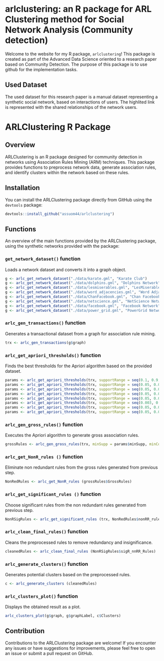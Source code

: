 # arlclustering: an R package for ARL Clustering method for Social Network Analysis (Community detection)

Welcome to the website for my R package, `arlclustering`!  This package is created as part of the Advanced Data Science oriented to a research paper based on Community Detection.  The purpose of this package is to use github for the implementation tasks.

## Used Dataset
The used dataset for this research paper is a manual dataset representing a synthetic social network, based on interactions of users. The highlited link is represented with the shared relationships of the network users.

# ARLClustering R Package

## Overview
ARLClustering is an R package designed for community detection in networks using Association Rules Mining (ARM) techniques. This package provides functions to preprocess network data, generate association rules, and identify clusters within the network based on these rules.

## Installation
You can install the ARLClustering package directly from GitHub using the `devtools` package:
```R
devtools::install_github("assuom44/arlclustering")
```
## Functions
An overview of the main functions provided by the ARLClustering package, using the synthetic networks provided with the package:

### `get_network_dataset()` function
Loads a network dataset and converts it into a graph object.
```R
g <- arlc_get_network_dataset("./data/karate.gml", "Karate Club")
g <- arlc_get_network_dataset("./data/dolphins.gml", "Dolphins Network")
g <- arlc_get_network_dataset("./data/lesmiserables.gml", "LesMiserables Network")
g <- arlc_get_network_dataset("./data/word_adjacencies.gml", "Word Adjacencies Network")
g <- arlc_get_network_dataset("./data/ChanFacebook.gml", "Chan Facebook Network")
g <- arlc_get_network_dataset("./data/netscience.gml", "NetScience Network")
g <- arlc_get_network_dataset("./data/facebook.gml", "Facebook Network")
g <- arlc_get_network_dataset("./data/power_grid.gml", "PowerGrid Network")

```

### `arlc_gen_transactions()` function
Generates a transactional dataset from a graph for association rule mining.
```R
trx <- arlc_gen_transactions(g$graph)
```

### `arlc_get_apriori_thresholds()` function
Finds the best thresholds for the Apriori algorithm based on the provided dataset.
```R
params <- arlc_get_apriori_thresholds(trx, supportRange = seq(0.1, 0.9, by = 0.1), confidenceRange = seq(0.5, 0.9, by = 0.1)) -- Kerate
params <- arlc_get_apriori_thresholds(trx, supportRange = seq(0.05, 0.06, by = 0.01), confidenceRange = seq(0.5, 0.9, by = 0.1)) -- Dolphins
params <- arlc_get_apriori_thresholds(trx, supportRange = seq(0.05, 0.06, by = 0.01), confidenceRange = seq(0.5, 0.9, by = 0.1)) -- LesMiserables
params <- arlc_get_apriori_thresholds(trx, supportRange = seq(0.05, 0.06, by = 0.01), confidenceRange = seq(0.5, 0.9, by = 0.1)) -- WordAdjacency
params <- arlc_get_apriori_thresholds(trx, supportRange = seq(0.05, 0.06, by = 0.01), confidenceRange = seq(0.5, 0.9, by = 0.1)) -- ChanFacebook
params <- arlc_get_apriori_thresholds(trx, supportRange = seq(0.003, 0.004, by = 0.001), confidenceRange = seq(0.5, 0.7, by = 0.1)) -- NetScience
params <- arlc_get_apriori_thresholds(trx, supportRange = seq(0.05, 0.06, by = 0.01), confidenceRange = seq(0.5, 0.9, by = 0.1)) -- Facebook
params <- arlc_get_apriori_thresholds(trx, supportRange = seq(0.05, 0.06, by = 0.01), confidenceRange = seq(0.5, 0.9, by = 0.1)) -- PowerGrid


```

### `arlc_gen_gross_rules()` function
Executes the Apriori algorithm to generate gross association rules.
```R
grossRules <- arlc_gen_gross_rules(trx, minSupp = params$minSupp, minConf = params$minConf, minLenRules = 1, maxLenRules = params$lenRules)
```

### `arlc_get_NonR_rules ()` function
Eliminate non redundant rules from the gross rules generated from previous step.
```R
NonRedRules <- arlc_get_NonR_rules (grossRules$GrossRules)
```

### `arlc_get_significant_rules ()` function
Choose significant rules from the non redundant rules generated from previous step.
```R
NonRSigRules <- arlc_get_significant_rules (trx, NonRedRules$nonRR_rules)
```

### `arlc_clean_final_rules()` function
Cleans the preprocessed rules to remove redundancy and insignificance.
```R
cleanedRules <- arlc_clean_final_rules (NonRSigRules$sigR_nnRR_Rules)
```
### `arlc_generate_clusters()` function
Generates potential clusters based on the preprocessed rules.
```R
c <- arlc_generate_clusters (cleanedRules) 
```

### `arlc_clusters_plot()` function
Displays the obtained result as a plot.
```R
arlc_clusters_plot(g$graph, g$graphLabel, c$Clusters)
```

## Contribution
Contributions to the ARLClustering package are welcome! If you encounter any issues or have suggestions for improvements, please feel free to open an issue or submit a pull request on GitHub.

